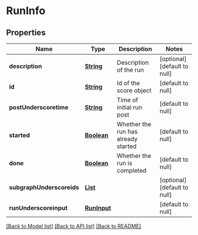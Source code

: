 # RunInfo
## Properties

Name | Type | Description | Notes
------------ | ------------- | ------------- | -------------
**description** | [**String**](string.md) | Description of the run | [optional] [default to null]
**id** | [**String**](string.md) | Id of the score object | [default to null]
**postUnderscoretime** | [**String**](string.md) | Time of initial run post | [default to null]
**started** | [**Boolean**](boolean.md) | Whether the run has already started | [default to null]
**done** | [**Boolean**](boolean.md) | Whether the run is completed | [default to null]
**subgraphUnderscoreids** | [**List**](string.md) |  | [optional] [default to null]
**runUnderscoreinput** | [**RunInput**](RunInput.md) |  | [default to null]

[[Back to Model list]](../README.md#documentation-for-models) [[Back to API list]](../README.md#documentation-for-api-endpoints) [[Back to README]](../README.md)

